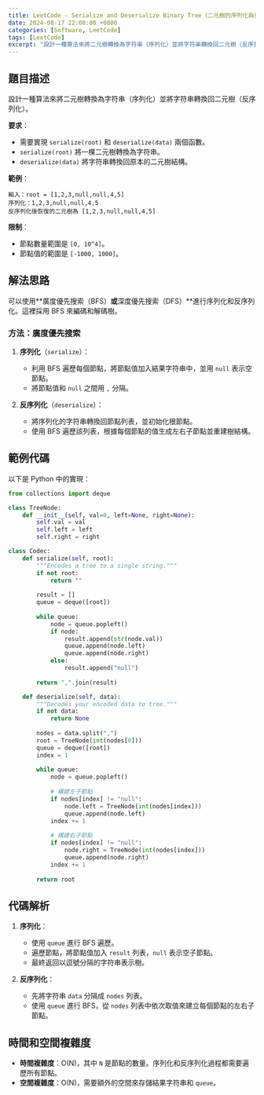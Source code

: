 ```yaml
---
title: LeetCode - Serialize and Deserialize Binary Tree（二元樹的序列化與反序列化）
date: 2024-08-17 22:00:00 +0800
categories: [Software, LeetCode]
tags: [LeetCode] 
excerpt: "設計一種算法來將二元樹轉換為字符串（序列化）並將字符串轉換回二元樹（反序列化）。"
---
```


## 題目描述
設計一種算法來將二元樹轉換為字符串（序列化）並將字符串轉換回二元樹（反序列化）。

**要求**：
- 需要實現 `serialize(root)` 和 `deserialize(data)` 兩個函數。
- `serialize(root)` 將一棵二元樹轉換為字符串。
- `deserialize(data)` 將字符串轉換回原本的二元樹結構。

**範例**：

```
輸入：root = [1,2,3,null,null,4,5]
序列化：1,2,3,null,null,4,5
反序列化後恢復的二元樹為 [1,2,3,null,null,4,5]
```

**限制**：
- 節點數量範圍是 `[0, 10^4]`。
- 節點值的範圍是 `[-1000, 1000]`。

## 解法思路
可以使用**廣度優先搜索（BFS）**或**深度優先搜索（DFS）**進行序列化和反序列化。這裡採用 BFS 來編碼和解碼樹。

### 方法：廣度優先搜索
1. **序列化**（`serialize`）：
   - 利用 BFS 遍歷每個節點，將節點值加入結果字符串中，並用 `null` 表示空節點。
   - 將節點值和 `null` 之間用 `,` 分隔。
   
2. **反序列化**（`deserialize`）：
   - 將序列化的字符串轉換回節點列表，並初始化根節點。
   - 使用 BFS 遍歷該列表，根據每個節點的值生成左右子節點並重建樹結構。

## 範例代碼

以下是 Python 中的實現：

```python
from collections import deque

class TreeNode:
    def __init__(self, val=0, left=None, right=None):
        self.val = val
        self.left = left
        self.right = right

class Codec:
    def serialize(self, root):
        """Encodes a tree to a single string."""
        if not root:
            return ""
        
        result = []
        queue = deque([root])
        
        while queue:
            node = queue.popleft()
            if node:
                result.append(str(node.val))
                queue.append(node.left)
                queue.append(node.right)
            else:
                result.append("null")
        
        return ",".join(result)

    def deserialize(self, data):
        """Decodes your encoded data to tree."""
        if not data:
            return None
        
        nodes = data.split(",")
        root = TreeNode(int(nodes[0]))
        queue = deque([root])
        index = 1
        
        while queue:
            node = queue.popleft()
            
            # 構建左子節點
            if nodes[index] != "null":
                node.left = TreeNode(int(nodes[index]))
                queue.append(node.left)
            index += 1
            
            # 構建右子節點
            if nodes[index] != "null":
                node.right = TreeNode(int(nodes[index]))
                queue.append(node.right)
            index += 1
        
        return root
```

## 代碼解析
1. **序列化**：
   - 使用 `queue` 進行 BFS 遍歷。
   - 遍歷節點，將節點值加入 `result` 列表，`null` 表示空子節點。
   - 最終返回以逗號分隔的字符串表示樹。

2. **反序列化**：
   - 先將字符串 `data` 分隔成 `nodes` 列表。
   - 使用 `queue` 進行 BFS，從 `nodes` 列表中依次取值來建立每個節點的左右子節點。

## 時間和空間複雜度
- **時間複雜度**：O(N)，其中 `N` 是節點的數量。序列化和反序列化過程都需要遍歷所有節點。
- **空間複雜度**：O(N)，需要額外的空間來存儲結果字符串和 `queue`。

